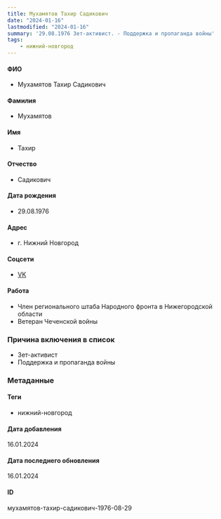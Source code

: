 ```yaml
---
title: Мухамятов Тахир Садикович
date: "2024-01-16"
lastmodified: "2024-01-16"
summary: '29.08.1976 Зет-активист. - Поддержка и пропаганда войны'
tags: 
    - нижний-новгород
---
```

<!--# pp2-->
<!--## Фигурант-->
<!--### Личные данные-->
#### ФИО
- Мухамятов Тахир Садикович
#### Фамилия
- Мухамятов
#### Имя
- Тахир
#### Отчество
- Садикович
#### Дата рождения
- 29.08.1976
#### Адрес
- г. Нижний Новгород
#### Соцсети
- [VK](https://vk.com/toha_omon)
#### Работа
- Член регионального штаба Народного фронта в Нижегородской области
- Ветеран Чеченской войны
### Причина включения в список
- Зет-активист
- Поддержка и пропаганда войны
### Метаданные
#### Теги
- нижний-новгород
#### Дата добавления
16.01.2024
#### Дата последнего обновления
16.01.2024
#### ID
мухамятов-тахир-садикович-1976-08-29
<!--## END;-->

